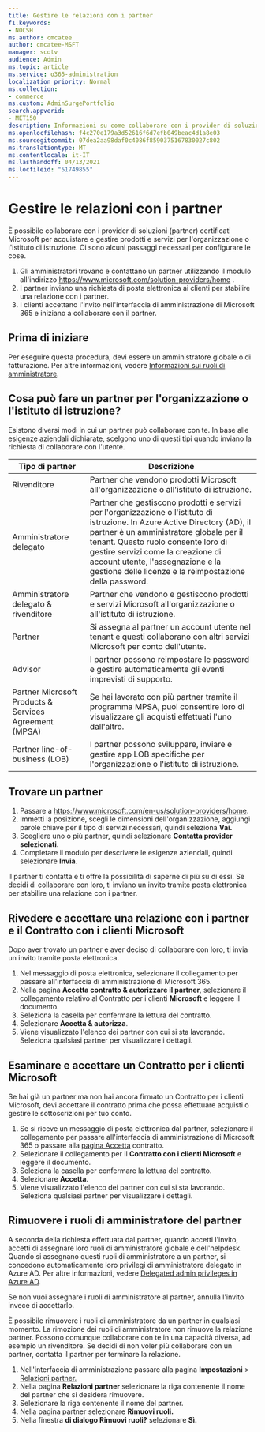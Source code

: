 ```yaml
---
title: Gestire le relazioni con i partner
f1.keywords:
- NOCSH
ms.author: cmcatee
author: cmcatee-MSFT
manager: scotv
audience: Admin
ms.topic: article
ms.service: o365-administration
localization_priority: Normal
ms.collection:
- commerce
ms.custom: AdminSurgePortfolio
search.appverid:
- MET150
description: Informazioni su come collaborare con i provider di soluzioni (partner) certificati Microsoft per acquistare e gestire prodotti e servizi per l'organizzazione o l'istituto di istruzione.
ms.openlocfilehash: f4c270e179a3d52616f6d7efb049beac4d1a8e03
ms.sourcegitcommit: 07dea2aa98daf0c4086f8590375167830027c802
ms.translationtype: MT
ms.contentlocale: it-IT
ms.lasthandoff: 04/13/2021
ms.locfileid: "51749855"
---
```

# <a name="manage-partner-relationships"></a>Gestire le relazioni con i partner

È possibile collaborare con i provider di soluzioni (partner) certificati Microsoft per acquistare e gestire prodotti e servizi per l'organizzazione o l'istituto di istruzione. Ci sono alcuni passaggi necessari per configurare le cose.

1. Gli amministratori trovano e contattano un partner utilizzando il modulo all'indirizzo <a href="https://www.microsoft.com/solution-providers/home" target="_blank">https://www.microsoft.com/solution-providers/home</a> .
2. I partner inviano una richiesta di posta elettronica ai clienti per stabilire una relazione con i partner.
3. I clienti accettano l'invito nell'interfaccia di amministrazione di Microsoft 365 e iniziano a collaborare con il partner.

## <a name="before-you-begin"></a>Prima di iniziare

Per eseguire questa procedura, devi essere un amministratore globale o di fatturazione. Per altre informazioni, vedere [Informazioni sui ruoli di amministratore](../admin/add-users/about-admin-roles.md).

## <a name="what-can-a-partner-do-for-my-organization-or-school"></a>Cosa può fare un partner per l'organizzazione o l'istituto di istruzione?

Esistono diversi modi in cui un partner può collaborare con te. In base alle esigenze aziendali dichiarate, scelgono uno di questi tipi quando inviano la richiesta di collaborare con l'utente.

| Tipo di partner | Descrizione |
| ------ | ------------------- |
| Rivenditore | Partner che vendono prodotti Microsoft all'organizzazione o all'istituto di istruzione. |
| Amministratore delegato | Partner che gestiscono prodotti e servizi per l'organizzazione o l'istituto di istruzione. In Azure Active Directory (AD), il partner è un amministratore globale per il tenant. Questo ruolo consente loro di gestire servizi come la creazione di account utente, l'assegnazione e la gestione delle licenze e la reimpostazione della password. |
| Amministratore delegato & rivenditore | Partner che vendono e gestiscono prodotti e servizi Microsoft all'organizzazione o all'istituto di istruzione. |
| Partner | Si assegna al partner un account utente nel tenant e questi collaborano con altri servizi Microsoft per conto dell'utente. |
| Advisor | I partner possono reimpostare le password e gestire automaticamente gli eventi imprevisti di supporto. |
| Partner Microsoft Products & Services Agreement (MPSA) | Se hai lavorato con più partner tramite il programma MPSA, puoi consentire loro di visualizzare gli acquisti effettuati l'uno dall'altro. |
| Partner line-of-business (LOB) | I partner possono sviluppare, inviare e gestire app LOB specifiche per l'organizzazione o l'istituto di istruzione. |

## <a name="find-a-partner"></a>Trovare un partner

1. Passare a <a href="https://www.microsoft.com/en-us/solution-providers/home" target="_blank">https://www.microsoft.com/en-us/solution-providers/home</a>.
2. Immetti la posizione, scegli le dimensioni dell'organizzazione, aggiungi parole chiave per il tipo di servizi necessari, quindi seleziona **Vai.**
3. Scegliere uno o più partner, quindi selezionare **Contatta provider selezionati.**
4. Completare il modulo per descrivere le esigenze aziendali, quindi selezionare **Invia.**

Il partner ti contatta e ti offre la possibilità di saperne di più su di essi. Se decidi di collaborare con loro, ti inviano un invito tramite posta elettronica per stabilire una relazione con i partner.

## <a name="review-and-accept-a-partner-relationship-and-microsoft-customer-agreement"></a>Rivedere e accettare una relazione con i partner e il Contratto con i clienti Microsoft

Dopo aver trovato un partner e aver deciso di collaborare con loro, ti invia un invito tramite posta elettronica.

1. Nel messaggio di posta elettronica, selezionare il collegamento per passare all'interfaccia di amministrazione di Microsoft 365.
2. Nella pagina **Accetta contratto & autorizzare il partner,** selezionare il collegamento relativo al Contratto per i clienti **Microsoft** e leggere il documento.
3. Seleziona la casella per confermare la lettura del contratto.
4. Selezionare **Accetta & autorizza**.
5. Viene visualizzato l'elenco dei partner con cui si sta lavorando. Seleziona qualsiasi partner per visualizzare i dettagli.

## <a name="review-and-accept-a-microsoft-customer-agreement"></a>Esaminare e accettare un Contratto per i clienti Microsoft

Se hai già un partner ma non hai ancora firmato un Contratto per i clienti Microsoft, devi accettare il contratto prima che possa effettuare acquisti o gestire le sottoscrizioni per tuo conto.

1. Se si riceve un messaggio di posta elettronica dal partner, selezionare il collegamento per passare all'interfaccia di amministrazione di Microsoft 365 o passare alla <a href="https://go.microsoft.com/fwlink/?linkid=2116573" target="_blank">pagina Accetta</a> contratto.
2. Selezionare il collegamento per il **Contratto con i clienti Microsoft** e leggere il documento.
3. Seleziona la casella per confermare la lettura del contratto.
4. Selezionare **Accetta**.
5. Viene visualizzato l'elenco dei partner con cui si sta lavorando. Seleziona qualsiasi partner per visualizzare i dettagli.

## <a name="remove-partner-admin-roles"></a>Rimuovere i ruoli di amministratore del partner

A seconda della richiesta effettuata dal partner, quando accetti l'invito, accetti di assegnare loro ruoli di amministratore globale e dell'helpdesk. Quando si assegnano questi ruoli di amministratore a un partner, si concedono automaticamente loro privilegi di amministratore delegato in Azure AD. Per altre informazioni, vedere [Delegated admin privileges in Azure AD](/partner-center/customers_revoke_admin_privileges#delegated-admin-privileges-in-azure-ad).

Se non vuoi assegnare i ruoli di amministratore al partner, annulla l'invito invece di accettarlo.

È possibile rimuovere i ruoli di amministratore da un partner in qualsiasi momento. La rimozione dei ruoli di amministratore non rimuove la relazione partner. Possono comunque collaborare con te in una capacità diversa, ad esempio un rivenditore. Se decidi di non voler più collaborare con un partner, contatta il partner per terminare la relazione.

1. Nell'interfaccia di amministrazione passare alla pagina **Impostazioni**  >  <a href="https://go.microsoft.com/fwlink/p/?linkid=2074649" target="_blank">Relazioni partner.</a>
2. Nella pagina **Relazioni partner** selezionare la riga contenente il nome del partner che si desidera rimuovere.
3. Selezionare la riga contenente il nome del partner.
4. Nella pagina partner selezionare **Rimuovi ruoli.**
5. Nella finestra **di dialogo Rimuovi ruoli?** selezionare **Sì.**
